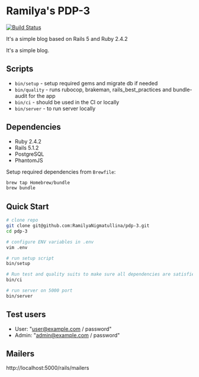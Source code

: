 # Ramilya's PDP-3

[![Build Status](https://semaphoreci.com/api/v1/ramilyanigmatullina/pdp-3/branches/master/badge.svg)](https://semaphoreci.com/ramilyanigmatullina/pdp-3)

It's a simple blog based on Rails 5 and Ruby 2.4.2

It's a simple blog.

## Scripts

* `bin/setup` - setup required gems and migrate db if needed
* `bin/quality` - runs rubocop, brakeman, rails_best_practices and bundle-audit for the app
* `bin/ci` - should be used in the CI or locally
* `bin/server` - to run server locally

## Dependencies

* Ruby 2.4.2
* Rails 5.1.2
* PostgreSQL
* PhantomJS

Setup required dependencies from `Brewfile`:
```bash
brew tap Homebrew/bundle
brew bundle
```
## Quick Start

```bash
# clone repo
git clone git@github.com:RamilyaNigmatullina/pdp-3.git
cd pdp-3

# configure ENV variables in .env
vim .env

# run setup script
bin/setup

# Run test and quality suits to make sure all dependencies are satisfied and applications works correctly before making changes.
bin/ci

# run server on 5000 port
bin/server
```

## Test users

  - User: "user@example.com / password"
  - Admin: "admin@example.com / password"

## Mailers

http://localhost:5000/rails/mailers
